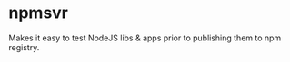npmsvr
======

Makes it easy to test NodeJS libs &amp; apps prior to publishing them to npm registry.
